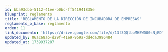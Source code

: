 ```yaml
---
id: bba93cbb-5112-41ee-b0bc-ff541941835e
blueprint: reglamento
title: 'REGLAMENTO DE LA DIRECCIÓN DE INCUBADORA DE EMPRESAS'
reglamento_o_base: reglamento
orden: 11
link_documento: 'https://drive.google.com/file/d/13f3QQlbpMHSWD00sNjEDTX2CGzQigQqW/view?usp=sharing'
updated_by: 06ac68ab-d29f-41e9-9b9a-dd4da3996484
updated_at: 1739937287
---
```

